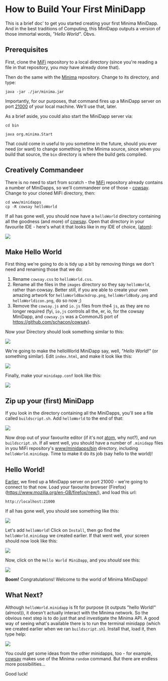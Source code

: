 # How to Build Your First MiniDapp

This is a brief doc' to get you started creating your first Minima MiniDapp. And in the best traditions of Computing, this MiniDapp outputs a version of those immortal words, _"Hello World"_. Obvs.

## Prerequisites

First, clone the [MiFi](https://github.com/glowkeeper/MiFi) repository to a local directory (since you're reading a file in that repository, you _may_ have already done that).

Then do the same with the [Minima](https://github.com/spartacusrex99/Minima) repository. Change to its directory, and type:

````
java -jar ./jar/minima.jar

````

Importantly, for our purposes, that command fires up a MiniDapp server on port [21000](http://localhost:2100) of your local machine. We'll use that, later.

As a brief aside, you could also start the MiniDapp server via:

````
cd bin

java org.minima.Start

````

That could come in useful to you sometime in the future, should you ever need (or want) to change something in the Minima source, since when you build that source, the `bin` directory is where the build gets compiled.

## Creatively Commandeer

There is no need to start from scratch - the [MiFi](https://github.com/glowkeeper/MiFi) repository  already contains a number of MiniDapps, so we'll commandeer one of those - [cowsay](https://github.com/glowkeeper/MiFi/www/minidapps/cowsay). Change to your cloned MiFi directory, then:

```
cd www/minidapps
cp -R cowsay helloWorld

```

If all has gone well, you should now have a `helloWorld` directory containing all the goodness (and more) of [cowsay](https://github.com/glowkeeper/MiFi/www/minidapps/cowsay). Open that directory in your favourite IDE - here's what it that looks like in my IDE of choice, ([atom](https://atom.io/)):

![](./helloWorld.png)

## Make Hello World

First thing we're going to do is tidy up a bit by removing things we don't need and renaming those that we do:

1. Rename `cowsay.css` to `helloWorld.css`.
2. Rename all the files in the `images` directory so they say `helloWorld`, rather than cowsay. Better still, if you are able to create your own amazing artwork for `helloWorldBackdrop.png`, `helloWorldBody.png` and `helloWorldicon.png`, do so now ;)
3. Remove the `cowsay.js` and `io.js` files from the4 `js`, as they are no longer required (fyi, `io,js` controls all the, er, io, for the cowsay MiniDapp, and `cowsay.js` was a CommonJS port of https://github.com/schacon/cowsay).

Now your Directory should look something similar to this:

![](./hellowWorldCleanup.png)

We're going to make the helloWorld MiniDapp say, well, _"Hello World!"_ (or something similar). Edit `index.html`, and make it look like this:

![](./helloWorldIndex.png)

Finally, make your `minidapp.conf` look like this:

![](./helloWorldConf.png)

## Zip up your (first) MiniDapp

If you look in the directory containing all the MiniDapps, you'll see a file called `buildscript.sh`. Add `helloWorld` to the end of that:

![](helloWorldBuild.png)

Now drop out of your favourite editor (if it's not [atom](https://atom.io/), why not?), and run `buildscript.sh`. If all went well, you should have a number of `.minidapp` files in you MiFi repository's [www/minidapps/bin](www/minidapps/bin) directory, including `helloWorld.minidapp`. Time to make it do its job (say hello to the world)!

## Hello World!

[Earlier](#prerequisites), we fired up a MiniDapp server on port 21000 - we're going to connect to that now. Load your favourite browser (Firefox)(https://www.mozilla.org/en-GB/firefox/new/), and load this url:

```
http://localhost:21000

```

If all has gone well, you should see something like this:

![](miniDappServer.png)

Let's add `helloWorld`! Click on `Install`, then go find the `helloWorld.minidapp` we created earlier. If that went well, your screen should now look like this:

![](helloWorldMiniDappServer.png)

Now, click on the `Hello World MiniDapp`, and you _should_ see this:

![](helloDecentralisedWorld.png)

**Boom!** Congratulations! Welcome to the world of Minima MiniDapps!

## What Next?

Although `helloWorld.minidapp` is fit for purpose (it outputs "hello World!" (almost)), it doesn't actually interact with the Minima network. So the obvious next step is to do just that and investigate the Minima API. A good way of seeing what's available there is to run the terminal minidapp (which we created earlier when we ran `buildscript.sh`). Install that, load it, then type help:

![](helloWorldTerminal.png)

You could get some ideas from the other minidapps, too - for example, [cowsay](https://github.com/glowkeeper/MiFi/www/minidapps/cowsay) makes use of the Minima `random` command. But there are endless more possibilities...

Good luck!
